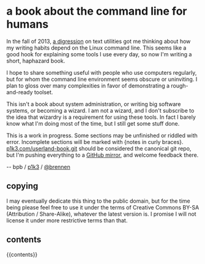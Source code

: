 a book about the command line for humans
========================================

In the fall of 2013, [a digression](//p1k3.com/2013/8/4) on text utilities got
me thinking about how my writing habits depend on the Linux command line.  This
seems like a good hook for explaining some tools I use every day, so now I'm
writing a short, haphazard book.

I hope to share something useful with people who use computers regularly, but
for whom the command line environment seems obscure or uninviting.  I plan to
gloss over many complexities in favor of demonstrating a rough-and-ready
toolset.

This isn't a book about system administration, or writing big software systems,
or becoming a wizard.  I am not a wizard, and I don't subscribe to the idea
that wizardry is a requirement for using these tools.  In fact I barely know
what I'm doing most of the time, but I still get some stuff done.

This is a work in progress.  Some sections may be unfinished or riddled with
error.  Incomplete sections will be marked with {notes in curly braces}.
[p1k3.com/userland-book.git](//p1k3.com/userland-book.git) should be considered
the canonical git repo, but I'm pushing everything to a [GitHub
mirror](https://github.com/brennen/userland-book), and welcome feedback there.

-- bpb / [p1k3](//p1k3.com) / [@brennen](https://twitter.com/brennen)

<div class=details>
  <h2 class=clicker>copying</h2>
  <div class=full>
    <p>I may eventually dedicate this thing to the public domain, but for the time
    being please feel free to use it under the terms of Creative Commons BY-SA
    (Attribution / Share-Alike), whatever the latest version is.  I promise I will
    not license it under more restrictive terms than that.</p>
  </div>
</div>

<div class=details>
  <h2 class=clicker>contents</h2>
  <div class=full>
    {{contents}}
  </div>
</div>
